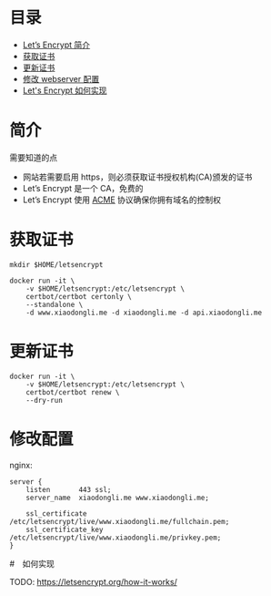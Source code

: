 目录
=================

+ [Let’s Encrypt 简介](#简介)
+ [获取证书](#获取证书)
+ [更新证书](#更新证书)
+ [修改 webserver 配置](#修改配置)
+ [Let's Encrypt 如何实现](#如何实现)

# 简介

需要知道的点

- 网站若需要启用 https，则必须获取证书授权机构(CA)颁发的证书
- Let’s Encrypt 是一个 CA，免费的
- Let’s Encrypt 使用 [ACME](https://ietf-wg-acme.github.io/acme/draft-ietf-acme-acme.txt) 协议确保你拥有域名的控制权

# 获取证书

```
mkdir $HOME/letsencrypt

docker run -it \
    -v $HOME/letsencrypt:/etc/letsencrypt \
    certbot/certbot certonly \
    --standalone \
    -d www.xiaodongli.me -d xiaodongli.me -d api.xiaodongli.me
```

# 更新证书

```
docker run -it \
    -v $HOME/letsencrypt:/etc/letsencrypt \
    certbot/certbot renew \
    --dry-run
```

# 修改配置

nginx:

```nginx
server {
    listen       443 ssl; 
    server_name  xiaodongli.me www.xiaodongli.me;

    ssl_certificate /etc/letsencrypt/live/www.xiaodongli.me/fullchain.pem;
    ssl_certificate_key /etc/letsencrypt/live/www.xiaodongli.me/privkey.pem;
}
```

#　如何实现

TODO: https://letsencrypt.org/how-it-works/